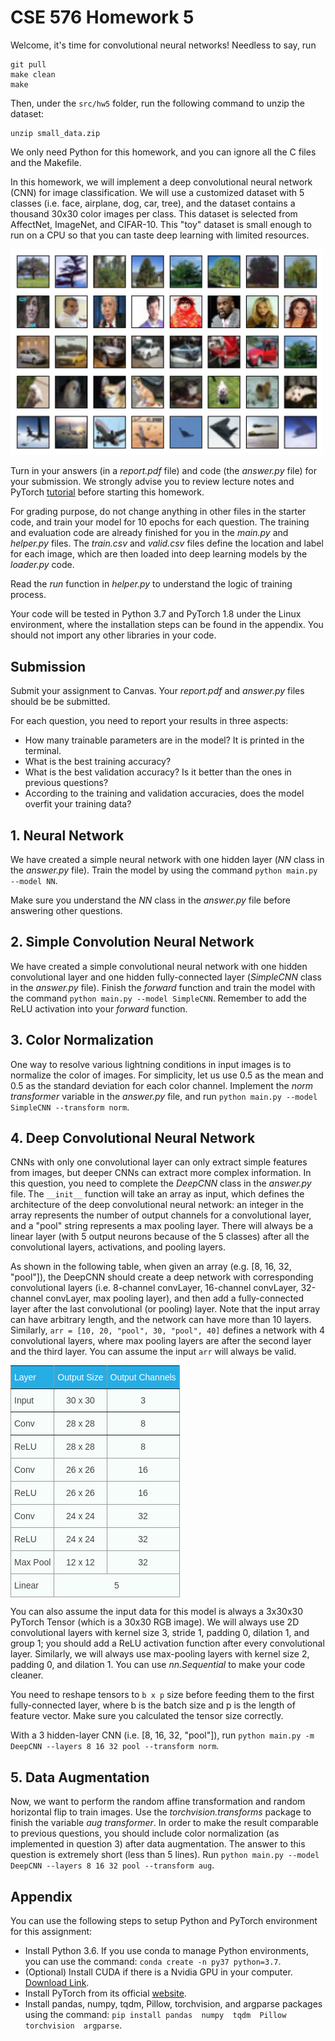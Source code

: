# CSE 576 Homework 5

Welcome, it's time for convolutional neural networks! Needless to say, run

```
git pull
make clean
make
```

Then, under the `src/hw5` folder, run the following command to unzip the dataset:
```
unzip small_data.zip
```

We only need Python for this homework, and you can ignore all the C files and the Makefile.

In this homework, we will implement a deep convolutional neural network (CNN) for image classification. 
We will use a customized dataset with 5 classes (i.e. face, airplane, dog, car, tree), and the dataset contains a thousand 30x30 color images per class. 
This dataset is selected from AffectNet, ImageNet, and CIFAR-10.  This "toy" dataset is small enough to run on a CPU so that you can taste deep learning with limited resources.

<img src="../../figs/data_sample.jpg" width="500" />


Turn in your answers (in a _report.pdf_ file) and code (the _answer.py_ file) for your submission.
We strongly advise you to review lecture notes and PyTorch
[tutorial](https://pytorch.org/tutorials/beginner/deep_learning_60min_blitz.html)
before starting this homework.

For grading purpose, do not change anything in other files in the starter code, and train your model for 10 epochs for each question. The training and evaluation code are already finished for you in the _main.py_ and _helper.py_ files. 
The _train.csv_ and _valid.csv_ files define the location and label for each image, which are then loaded into deep learning models by the _loader.py_ code.

Read the _run_ function in _helper.py_ to understand the logic of training process.

Your code will be tested in Python 3.7 and PyTorch 1.8 under the Linux environment, where the installation steps can be found in the appendix. You should not import any other libraries in your code.



## Submission ##
Submit your assignment to Canvas.
Your _report.pdf_ and _answer.py_ files should be be submitted.


For each question, you need to report your results in three aspects:

- How many trainable parameters are in the model? It is printed in the terminal.
- What is the best training accuracy?
- What is the best validation accuracy? Is it better than the ones in previous questions?
- According to the training and validation accuracies, does the model overfit your training data?


## 1. Neural Network ##

We have created a simple neural network with one hidden layer (_NN_ class in the _answer.py_ file).
Train the model by using the command `python main.py --model NN`.

Make sure you understand the _NN_ class in the _answer.py_ file before answering other questions.


## 2. Simple Convolution Neural Network ##

We have created a simple convolutional neural network with one hidden convolutional layer and one hidden fully-connected layer (_SimpleCNN_ class in the _answer.py_ file). 
Finish the _forward_ function and train the model with the command  `python main.py --model SimpleCNN`.
Remember to add the ReLU activation into your _forward_ function.


## 3. Color Normalization ##

One way to resolve various lightning conditions in input images is to normalize the color of images. 
For simplicity, let us use 0.5 as the mean and 0.5 as the standard deviation for each color channel.
Implement the _norm transformer_ variable in the _answer.py_ file, and run 
`python main.py --model SimpleCNN --transform norm`.



## 4. Deep Convolutional Neural Network ##

CNNs with only one convolutional layer can only extract simple features from images, but deeper CNNs can extract more complex information. In this question, you need to complete the _DeepCNN_ class in the _answer.py_ file. The `__init__` function will take an array as input, which defines the architecture of the deep convolutional neural network: an integer in the array represents the number of output channels for a convolutional layer, and a "pool" string represents a max pooling layer. There will always be a linear layer (with 5 output neurons because of the 5 classes) after all the convolutional layers, activations, and pooling layers.

As shown in the following table, when given an array (e.g. [8, 16, 32, "pool"]), the DeepCNN should create a deep network  with corresponding convolutional layers (i.e. 8-channel convLayer, 16-channel convLayer, 32-channel convLayer, max pooling layer), and then add a fully-connected layer after the last convolutional (or pooling) layer. Note that the input array can have arbitrary length, and the network can have more than 10 layers. Similarly, `arr = [10, 20, "pool", 30, "pool", 40]` defines a network with 4 convolutional layers, where max pooling layers are after the second layer and the third layer.  You can assume the input `arr` will always be valid.

<table style="border-collapse:collapse;border-spacing:0;border-color:#999" class="tg"><tr><th style="font-family:Arial, sans-serif;font-size:14px;font-weight:normal;padding:10px 5px;border-style:solid;border-width:1px;overflow:hidden;word-break:normal;border-color:inherit;color:#fff;background-color:#26ADE4;text-align:left">Layer</th><th style="font-family:Arial, sans-serif;font-size:14px;font-weight:normal;padding:10px 5px;border-style:solid;border-width:1px;overflow:hidden;word-break:normal;border-color:inherit;color:#fff;background-color:#26ADE4;text-align:center">Output Size</th><th style="font-family:Arial, sans-serif;font-size:14px;font-weight:normal;padding:10px 5px;border-style:solid;border-width:1px;overflow:hidden;word-break:normal;border-color:inherit;color:#fff;background-color:#26ADE4;text-align:center">Output Channels</th></tr><tr><td style="font-family:Arial, sans-serif;font-size:14px;padding:10px 5px;border-style:solid;border-width:1px;overflow:hidden;word-break:normal;border-color:inherit;color:#444;background-color:#F7FDFA;text-align:left">Input</td><td style="font-family:Arial, sans-serif;font-size:14px;padding:10px 5px;border-style:solid;border-width:1px;overflow:hidden;word-break:normal;border-color:inherit;color:#444;background-color:#F7FDFA;text-align:center">30 x 30</td><td style="font-family:Arial, sans-serif;font-size:14px;padding:10px 5px;border-style:solid;border-width:1px;overflow:hidden;word-break:normal;border-color:inherit;color:#444;background-color:#F7FDFA;text-align:center">3</td></tr><tr><td style="font-family:Arial, sans-serif;font-size:14px;padding:10px 5px;border-style:solid;border-width:1px;overflow:hidden;word-break:normal;border-color:inherit;color:#444;background-color:#F7FDFA;text-align:left">Conv</td><td style="font-family:Arial, sans-serif;font-size:14px;padding:10px 5px;border-style:solid;border-width:1px;overflow:hidden;word-break:normal;border-color:inherit;color:#444;background-color:#F7FDFA;text-align:center">28 x 28</td><td style="font-family:Arial, sans-serif;font-size:14px;padding:10px 5px;border-style:solid;border-width:1px;overflow:hidden;word-break:normal;border-color:inherit;color:#444;background-color:#F7FDFA;text-align:center">8</td></tr><tr><td style="font-family:Arial, sans-serif;font-size:14px;padding:10px 5px;border-style:solid;border-width:1px;overflow:hidden;word-break:normal;border-color:#999;color:#444;background-color:#F7FDFA;text-align:left;vertical-align:top">ReLU</td><td style="font-family:Arial, sans-serif;font-size:14px;padding:10px 5px;border-style:solid;border-width:1px;overflow:hidden;word-break:normal;border-color:#999;color:#444;background-color:#F7FDFA;text-align:center;vertical-align:top">28 x 28</td><td style="font-family:Arial, sans-serif;font-size:14px;padding:10px 5px;border-style:solid;border-width:1px;overflow:hidden;word-break:normal;border-color:#999;color:#444;background-color:#F7FDFA;text-align:center;vertical-align:top">8</td></tr><tr><td style="font-family:Arial, sans-serif;font-size:14px;padding:10px 5px;border-style:solid;border-width:1px;overflow:hidden;word-break:normal;border-color:#999;color:#444;background-color:#F7FDFA;text-align:left;vertical-align:top">Conv</td><td style="font-family:Arial, sans-serif;font-size:14px;padding:10px 5px;border-style:solid;border-width:1px;overflow:hidden;word-break:normal;border-color:#999;color:#444;background-color:#F7FDFA;text-align:center;vertical-align:top">26 x 26 </td><td style="font-family:Arial, sans-serif;font-size:14px;padding:10px 5px;border-style:solid;border-width:1px;overflow:hidden;word-break:normal;border-color:#999;color:#444;background-color:#F7FDFA;text-align:center;vertical-align:top">16</td></tr><tr><td style="font-family:Arial, sans-serif;font-size:14px;padding:10px 5px;border-style:solid;border-width:1px;overflow:hidden;word-break:normal;border-color:#999;color:#444;background-color:#F7FDFA;text-align:left;vertical-align:top">ReLU</td><td style="font-family:Arial, sans-serif;font-size:14px;padding:10px 5px;border-style:solid;border-width:1px;overflow:hidden;word-break:normal;border-color:#999;color:#444;background-color:#F7FDFA;text-align:center;vertical-align:top">26 x 26</td><td style="font-family:Arial, sans-serif;font-size:14px;padding:10px 5px;border-style:solid;border-width:1px;overflow:hidden;word-break:normal;border-color:#999;color:#444;background-color:#F7FDFA;text-align:center;vertical-align:top">16</td></tr><tr><td style="font-family:Arial, sans-serif;font-size:14px;padding:10px 5px;border-style:solid;border-width:1px;overflow:hidden;word-break:normal;border-color:#999;color:#444;background-color:#F7FDFA;text-align:left;vertical-align:top">Conv</td><td style="font-family:Arial, sans-serif;font-size:14px;padding:10px 5px;border-style:solid;border-width:1px;overflow:hidden;word-break:normal;border-color:#999;color:#444;background-color:#F7FDFA;text-align:center;vertical-align:top">24 x 24</td><td style="font-family:Arial, sans-serif;font-size:14px;padding:10px 5px;border-style:solid;border-width:1px;overflow:hidden;word-break:normal;border-color:#999;color:#444;background-color:#F7FDFA;text-align:center;vertical-align:top">32</td></tr><tr><td style="font-family:Arial, sans-serif;font-size:14px;padding:10px 5px;border-style:solid;border-width:1px;overflow:hidden;word-break:normal;border-color:#999;color:#444;background-color:#F7FDFA;text-align:left;vertical-align:top">ReLU</td><td style="font-family:Arial, sans-serif;font-size:14px;padding:10px 5px;border-style:solid;border-width:1px;overflow:hidden;word-break:normal;border-color:#999;color:#444;background-color:#F7FDFA;text-align:center;vertical-align:top">24 x 24</td><td style="font-family:Arial, sans-serif;font-size:14px;padding:10px 5px;border-style:solid;border-width:1px;overflow:hidden;word-break:normal;border-color:#999;color:#444;background-color:#F7FDFA;text-align:center;vertical-align:top">32</td></tr><tr><td style="font-family:Arial, sans-serif;font-size:14px;padding:10px 5px;border-style:solid;border-width:1px;overflow:hidden;word-break:normal;border-color:#999;color:#444;background-color:#F7FDFA;text-align:left;vertical-align:top">Max Pool</td><td style="font-family:Arial, sans-serif;font-size:14px;padding:10px 5px;border-style:solid;border-width:1px;overflow:hidden;word-break:normal;border-color:#999;color:#444;background-color:#F7FDFA;text-align:center;vertical-align:top">12 x 12</td><td style="font-family:Arial, sans-serif;font-size:14px;padding:10px 5px;border-style:solid;border-width:1px;overflow:hidden;word-break:normal;border-color:#999;color:#444;background-color:#F7FDFA;text-align:center;vertical-align:top">32</td></tr><tr><td style="font-family:Arial, sans-serif;font-size:14px;padding:10px 5px;border-style:solid;border-width:1px;overflow:hidden;word-break:normal;border-color:#999;color:#444;background-color:#F7FDFA;text-align:left;vertical-align:top">Linear</td><td style="font-family:Arial, sans-serif;font-size:14px;padding:10px 5px;border-style:solid;border-width:1px;overflow:hidden;word-break:normal;border-color:#999;color:#444;background-color:#F7FDFA;text-align:center;vertical-align:top" colspan="2">5</td></tr></table>


You can also assume the input data for this model is always a  3x30x30 PyTorch Tensor (which is a 30x30 RGB image). 
We will always use 2D convolutional layers with kernel size 3, stride 1, padding 0, dilation 1, and group 1; you should add a ReLU activation function after every convolutional layer. Similarly, we will always use max-pooling layers with kernel size 2, padding 0, and dilation 1.
You can use _nn.Sequential_ to make your code cleaner.

You need to reshape tensors to `b x p` size before feeding them to the first fully-connected layer, where b is the batch size and p is the length of feature vector. Make sure you calculated the tensor size correctly. 

With a 3 hidden-layer CNN (i.e. [8, 16, 32, "pool"]), run `python main.py -m DeepCNN --layers 8 16 32 pool --transform norm`.


## 5. Data Augmentation ##

Now, we want to perform the random affine transformation and random horizontal flip to train images. Use the _torchvision.transforms_ package to finish the variable _aug transformer_.
In order to make the result comparable to previous questions, you should include color normalization (as implemented in question 3) after data augmentation.
The answer to this question is extremely short (less than 5 lines).
Run `python main.py --model DeepCNN --layers 8 16 32 pool --transform aug`.






## Appendix ##
You can use the following steps to setup Python and PyTorch environment for this assignment:

* Install Python 3.6. If you use conda to manage Python environments, you can use the command: `conda create -n py37 python=3.7`.
* (Optional) Install CUDA if there is a Nvidia GPU in your computer. [Download Link](https://developer.nvidia.com/cuda-downloads).
* Install PyTorch from its official [website](https://pytorch.org/).
* Install pandas, numpy, tqdm, Pillow, torchvision, and argparse packages using the command: `pip install pandas  numpy  tqdm  Pillow  torchvision  argparse`.



